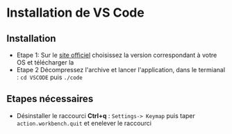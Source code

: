 # Installation de VS Code

## Installation

* Etape 1: Sur le [site officiel](https://code.visualstudio.com/download) choisissez la version correspondant à votre OS et télécharger la
* Etape 2 Décompressez l'archive et lancer l'application, dans le termianal : `cd VSCODE` puis `./code`

## Etapes nécessaires

* Désinstaller le raccourci **Ctrl+q** : `Settings-> Keymap` puis taper `action.workbench.quit` et enelever le raccourci

